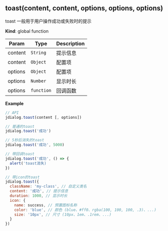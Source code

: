 <a name="toast"></a>

## toast(content, content, options, options, options)
toast 一般用于用户操作成功或失败时的提示

**Kind**: global function  

| Param | Type | Description |
| --- | --- | --- |
| content | <code>String</code> | 提示信息 |
| content | <code>Object</code> | 配置项 |
| options | <code>Object</code> | 配置项 |
| options | <code>Number</code> | 显示时长 |
| options | <code>function</code> | 回调函数 |

**Example**  
```js
// APIjdialog.toast(content [, options])// 普通的toastjdialog.toast('成功')// 5秒后消失的toastjdialog.toast('成功', 5000)// 带回调toastjdialog.toast('成功', () => {  alert('toast消失)})// 带icon的toastjdialog.toast({  className: 'my-class', // 自定义类名  content: '成功', // 提示信息  duration: 1000, // 显示时长  icon: {    name: success, // 预置图标名称    color: 'blue', // 颜色 (blue、#ff0、rgba(100, 100, 100, .3)、...)    size: '10px', // 尺寸 (10px、1em、.1rem、...)  }})
```
